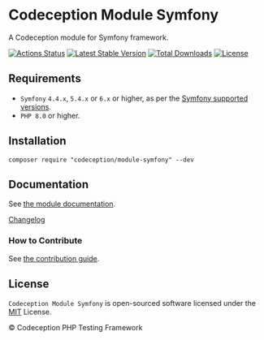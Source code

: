 # Codeception Module Symfony

A Codeception module for Symfony framework.

[![Actions Status](https://github.com/Codeception/module-symfony/workflows/CI/badge.svg)](https://github.com/Codeception/module-symfony/actions)
[![Latest Stable Version](https://poser.pugx.org/codeception/module-symfony/v/stable)](https://github.com/Codeception/module-symfony/releases)
[![Total Downloads](https://poser.pugx.org/codeception/module-symfony/downloads)](https://packagist.org/packages/codeception/module-symfony)
[![License](https://poser.pugx.org/codeception/module-symfony/license)](/LICENSE)

## Requirements

* `Symfony` `4.4.x`, `5.4.x` or `6.x` or higher, as per the [Symfony supported versions](https://symfony.com/releases).
* `PHP 8.0` or higher.

## Installation

```
composer require "codeception/module-symfony" --dev
```

## Documentation

See [the module documentation](https://codeception.com/docs/modules/Symfony).

[Changelog](https://github.com/Codeception/module-symfony/releases)

### How to Contribute

See [the contribution guide](/CONTRIBUTING.md).

## License

`Codeception Module Symfony` is open-sourced software licensed under the [MIT](/LICENSE) License.

© Codeception PHP Testing Framework
